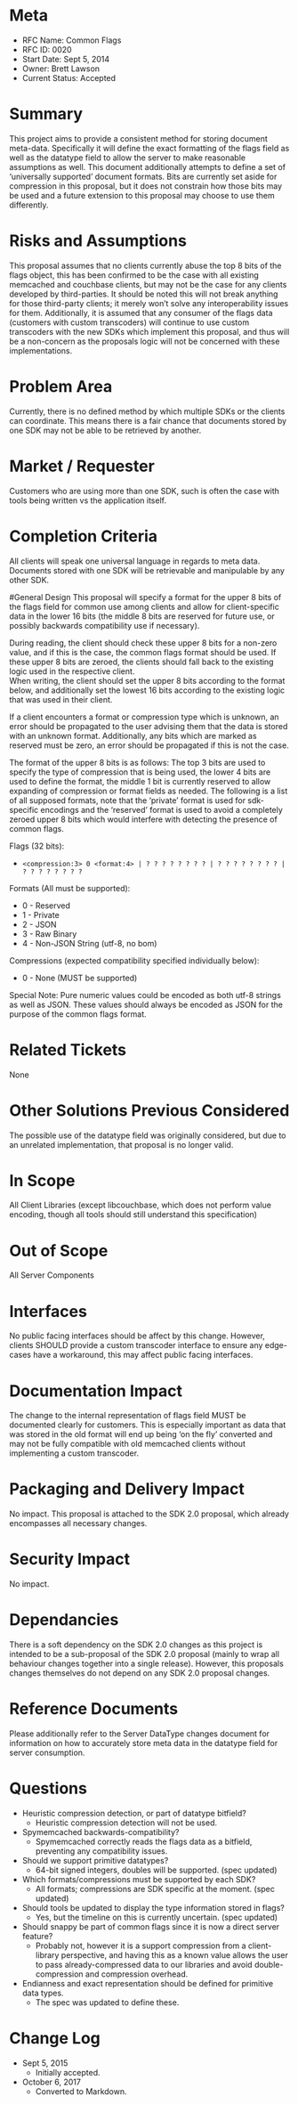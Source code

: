 # Meta

 - RFC Name: Common Flags
 - RFC ID: 0020
 - Start Date: Sept 5, 2014
 - Owner: Brett Lawson
 - Current Status: Accepted

# Summary
This project aims to provide a consistent method for storing document meta-data.  Specifically it will define the exact formatting of the flags field as well as the datatype field to allow the server to make reasonable assumptions as well.  This document additionally attempts to define a set of ‘universally supported’ document formats. Bits are currently set aside for compression in this proposal, but it does not constrain how those bits may be used and a future extension to this proposal may choose to use them differently.

# Risks and Assumptions
This proposal assumes that no clients currently abuse the top 8 bits of the flags object, this has been confirmed to be the case with all existing memcached and couchbase clients, but may not be the case for any clients developed by third-parties. It should be noted this will not break anything for those third-party clients; it merely won’t solve any interoperability issues for them.  Additionally, it is assumed that any consumer of the flags data (customers with custom transcoders) will continue to use custom transcoders with the new SDKs which implement this proposal, and thus will be a non-concern as the proposals logic will not be concerned with these implementations.

# Problem Area
Currently, there is no defined method by which multiple SDKs or the clients can coordinate.  This means there is a fair chance that documents stored by one SDK may not be able to be retrieved by another.

# Market / Requester
Customers who are using more than one SDK, such is often the case with tools being written vs the application itself.

# Completion Criteria
All clients will speak one universal language in regards to meta data.  Documents stored with one SDK will be retrievable and manipulable by any other SDK.

#General Design
This proposal will specify a format for the upper 8 bits of the flags field for common use among clients and allow for client-specific data in the lower 16 bits (the middle 8 bits are reserved for future use, or possibly backwards compatibility use if necessary).

During reading, the client should check these upper 8 bits for a non-zero value, and if this is the case, the common flags format should be used.  If these upper 8 bits are zeroed, the clients should fall back to the existing logic used in the respective client.  
When writing, the client should set the upper 8 bits according to the format below, and additionally set the lowest 16 bits according to the existing logic that was used in their client.

If a client encounters a format or compression type which is unknown, an error should be propagated to the user advising them that the data is stored with an unknown format.  Additionally, any bits which are marked as reserved must be zero, an error should be propagated if this is not the case.

The format of the upper 8 bits is as follows:
The top 3 bits are used to specify the type of compression that is being used, the lower 4 bits are used to define the format, the middle 1 bit is currently reserved to allow expanding of compression or format fields as needed.  The following is a list of all supposed formats, note that the ‘private’ format is used for sdk-specific encodings and the ‘reserved’ format is used to avoid a completely zeroed upper 8 bits which would interfere with detecting the presence of common flags.

Flags (32 bits):

- `<compression:3> 0 <format:4> | ? ? ? ? ? ? ? ? | ? ? ? ? ? ? ? ? | ? ? ? ? ? ? ? ?`

Formats (All must be supported):

 - 0 - Reserved
 - 1 - Private
 - 2 - JSON
 - 3 - Raw Binary
 - 4 - Non-JSON String (utf-8, no bom)

Compressions (expected compatibility specified individually below):

 - 0 - None (MUST be supported)

Special Note: Pure numeric values could be encoded as both utf-8 strings as well as JSON.  These values should always be encoded as JSON for the purpose of the common flags format.

# Related Tickets
None

# Other Solutions Previous Considered
The possible use of the datatype field was originally considered, but due to an unrelated implementation, that proposal is no longer valid.

# In Scope
All Client Libraries (except libcouchbase, which does not perform value encoding, though all tools should still understand this specification)

# Out of Scope
All Server Components

# Interfaces
No public facing interfaces should be affect by this change.  However, clients SHOULD provide a custom transcoder interface to ensure any edge-cases have a workaround, this may affect public facing interfaces.

# Documentation Impact
The change to the internal representation of flags field MUST be documented clearly for customers.  This is especially important as data that was stored in the old format will end up being ‘on the fly’ converted and may not be fully compatible with old memcached clients without implementing a custom transcoder.

# Packaging and Delivery Impact
No impact.  This proposal is attached to the SDK 2.0 proposal, which already encompasses all necessary changes.

# Security Impact
No impact.

# Dependancies
There is a soft dependency on the SDK 2.0 changes as this project is intended to be a sub-proposal of the SDK 2.0 proposal (mainly to wrap all behaviour changes together into a single release).  However, this proposals changes themselves do not depend on any SDK 2.0 proposal changes.

# Reference Documents
Please additionally refer to the Server DataType changes document for information on how to accurately store meta data in the datatype field for server consumption.

# Questions
 - Heuristic compression detection, or part of datatype bitfield?
   - Heuristic compression detection will not be used.
 - Spymemcached backwards-compatibility?
   - Spymemcached correctly reads the flags data as a bitfield, preventing any compatibility issues.
 - Should we support primitive datatypes?
   - 64-bit signed integers, doubles will be supported.  (spec updated)
 - Which formats/compressions must be supported by each SDK?
   - All formats; compressions are SDK specific at the moment.  (spec updated)
 - Should tools be updated to display the type information stored in flags?
   - Yes, but the timeline on this is currently uncertain.  (spec updated)
 - Should snappy be part of common flags since it is now a direct server feature?
   - Probably not, however it is a support compression from a client-library perspective, and having this as a known value allows the user to pass already-compressed data to our libraries and avoid double-compression and compression overhead.
 - Endianness and exact representation should be defined for primitive data types.
   - The spec was updated to define these.


# Change Log
 - Sept 5, 2015
   - Initially accepted.
 - October 6, 2017
 	- Converted to Markdown.
